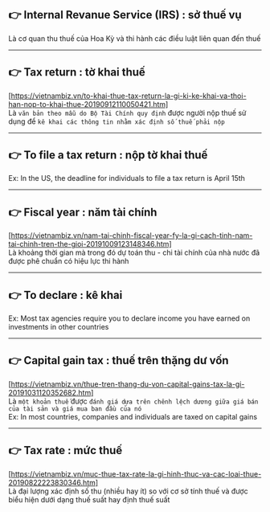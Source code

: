 ## 👉 Internal Revanue Service (IRS) : sở thuế vụ

Là cơ quan thu thuế của Hoa Kỳ và thi hành các điều luật liên quan đến thuế

---

## 👉 Tax return : tờ khai thuế

[https://vietnambiz.vn/to-khai-thue-tax-return-la-gi-ki-ke-khai-va-thoi-han-nop-to-khai-thue-20190912110050421.htm] \
 Là `văn bản theo mẫu do Bộ Tài Chính quy định` được người nộp thuế sử dụng để `kê khai các thông tin nhằm xác định số thuế phải nộp`

---

## 👉 To file a tax return : nộp tờ khai thuế

Ex: In the US, the deadline for individuals to file a tax return is April 15th

---

## 👉 Fiscal year : năm tài chính

[https://vietnambiz.vn/nam-tai-chinh-fiscal-year-fy-la-gi-cach-tinh-nam-tai-chinh-tren-the-gioi-20191009123148346.htm] \
 Là khoảng thời gian mà trong đó dự toán thu - chi tài chính của nhà nước đã được phê chuẩn có hiệu lực thi hành

---

## 👉 To declare : kê khai

Ex: Most tax agencies require you to declare income you have earned on investments in other countries

---

## 👉 Capital gain tax : thuế trên thặng dư vốn

[https://vietnambiz.vn/thue-tren-thang-du-von-capital-gains-tax-la-gi-20191031120352682.htm] \
 Là `một khoản thuế` được `đánh giá dựa trên chênh lệch dương giữa giá bán của tài sản và giá mua ban đầu của nó` \
 Ex: In most countries, companies and individuals are taxed on capital gains

---

## 👉 Tax rate : mức thuế

[https://vietnambiz.vn/muc-thue-tax-rate-la-gi-hinh-thuc-va-cac-loai-thue-20190822223830346.htm] \
 Là đại lượng xác định số thu (nhiều hay ít) so với cơ sở tính thuế và được biểu hiện dưới dạng thuế suất hay định thuế suất
